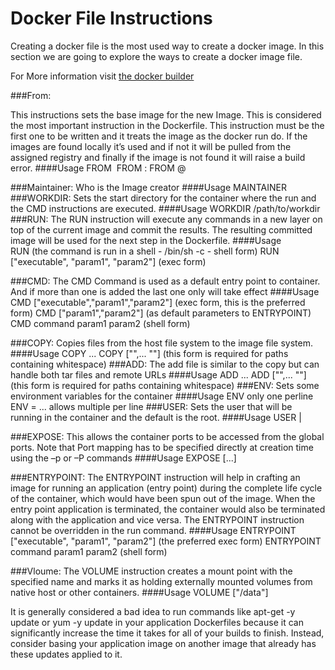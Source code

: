 # Docker File Instructions
Creating a docker file is the most used way to create a docker image.
In this section we are going to explore the ways to create a docker image file.

For More information visit [the docker builder](https://docs.docker.com/reference/builder/)

###From:

This instructions sets the base image for the new Image. This is considered the most important instruction in the Dockerfile. This instruction must be the first one to be written and it treats the image as the docker run do. If the images are found locally it’s used and if not it will be pulled from the assigned registry and finally if the image is not found it will raise a build error.
####Usage
 	FROM <image>
 	FROM <image>:<tag>
 	FROM <image>@<digest>

###Maintainer:
Who is the Image creator
####Usage
    MAINTAINER <Name>
###WORKDIR:
Sets the start directory for the container where the run and the CMD instructions are executed.
####Usage
    WORKDIR /path/to/workdir
###RUN:
The RUN instruction will execute any commands in a new layer on top of the current image and commit the results. The resulting committed image will be used for the next step in the Dockerfile.
####Usage	
 	RUN <command> (the command is run in a shell - /bin/sh -c - shell form)
 	RUN ["executable", "param1", "param2"] (exec form)

###CMD:
The CMD Command is used as a default entry point to container. And if more than one is added the last one only will take effect
####Usage
 	CMD ["executable","param1","param2"] (exec form, this is the preferred form)
 	CMD ["param1","param2"] (as default parameters to ENTRYPOINT)
 	CMD command param1 param2 (shell form)

###COPY:
Copies files from the host file system to the image file system. 
####Usage
 	COPY <src>... <dest>
 	COPY ["<src>",... "<dest>"] (this form is required for paths containing whitespace)
###ADD:
The add file is similar to the copy but can handle both tar files and remote URLs
####Usage
 	ADD <src>... <dest>
 	ADD ["<src>",... "<dest>"] (this form is required for paths containing whitespace)
###ENV:
Sets some environment variables for the container
####Usage
 	ENV <key> <value> only one perline 
 	ENV <key>=<value> ... allows multiple per line
###USER:
Sets the user that will be running in the container and the default is the root.
####Usage
    USER <UID>|<UName>

###EXPOSE:
This allows the container ports to be accessed from the global ports. Note that Port mapping has to be specified directly at creation time using the –p or –P commands
####Usage
    EXPOSE <port> [<port>...]

###ENTRYPOINT:
The ENTRYPOINT instruction will help in crafting an image for running an application (entry point) during the complete life cycle of the container, which would have been spun out of the image. When the entry point application is terminated, the container would also be terminated along with the application and vice versa.
The ENTRYPOINT instruction cannot be overridden in the run command.
####Usage
 	ENTRYPOINT ["executable", "param1", "param2"] (the preferred exec form)
 	ENTRYPOINT command param1 param2 (shell form)

###Vloume:
The VOLUME instruction creates a mount point with the specified name and marks it as holding externally mounted volumes from native host or other containers. 
####Usage
    VOLUME ["/data"]

It is generally considered a bad idea to run commands like apt-get -y update or yum -y update in your application Dockerfiles because it can significantly increase the time it takes for all of your builds to finish. Instead, consider basing your application image on another image that already has these updates applied to it.
